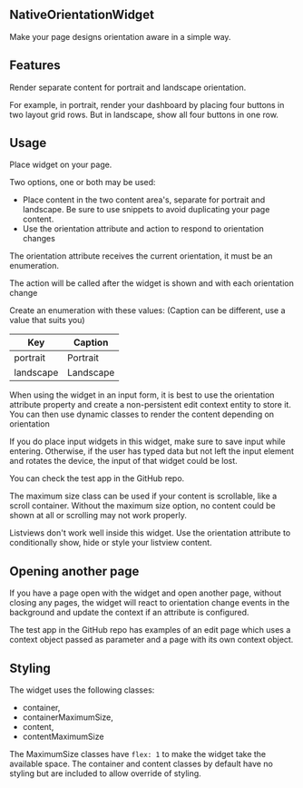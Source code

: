 ## NativeOrientationWidget
Make your page designs orientation aware in a simple way.

## Features
Render separate content for portrait and landscape orientation.

For example, in portrait, render your dashboard by placing four buttons in two layout grid rows. But in landscape, show all four buttons in one row.

## Usage
Place widget on your page.

Two options, one or both may be used:
- Place content in the two content area's, separate for portrait and landscape. Be sure to use snippets to avoid duplicating your page content.
- Use the orientation attribute and action to respond to orientation changes

The orientation attribute receives the current orientation, it must be an enumeration.

The action will be called after the widget is shown and with each orientation change

Create an enumeration with these values: (Caption can be different, use a value that suits you)

| Key       | Caption   |
| --------- | --------- |
| portrait  | Portrait  |
| landscape | Landscape |

When using the widget in an input form, it is best to use the orientation attribute property and create a non-persistent edit context entity to store it. You can then use dynamic classes to render the content depending on orientation

If you do place input widgets in this widget, make sure to save input while entering. Otherwise, if the user has typed data but not left the input element and rotates the device, the input of that widget could be lost.

You can check the test app in the GitHub repo.

The maximum size class can be used if your content is scrollable, like a scroll container. Without the maximum size option, no content could be shown at all or scrolling may not work properly.

Listviews don't work well inside this widget. Use the orientation attribute to conditionally show, hide or style your listview content.

## Opening another page

If you have a page open with the widget and open another page, without closing any pages, the widget will react to orientation change events in the background and update the context if an attribute is configured.

The test app in the GitHub repo has examples of an edit page which uses a context object passed as parameter and a page with its own context object.

## Styling

The widget uses the following classes:
- container,
- containerMaximumSize,
- content,
- contentMaximumSize

The MaximumSize classes have `flex: 1` to make the widget take the available space. The container and content classes by default have no styling but are included to allow override of styling.
